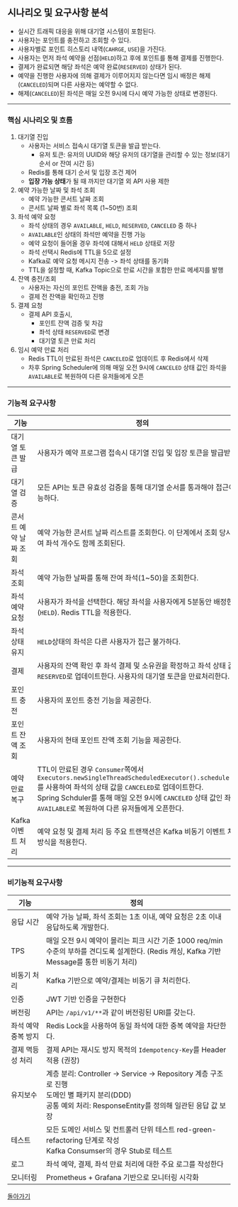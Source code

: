 ## 시나리오 및 요구사항 분석
- 실시간 트래픽 대응을 위해 대기열 시스템이 포함된다.
- 사용자는 포인트를 충전하고 조회할 수 있다.
- 사용자별로 포인트 히스토리 내역(```CAHRGE```, ```USE```)을 가진다.
- 사용자는 먼저 좌석 예약을 선점(```HELD```)하고 후에 포인트를 통해 결제를 진행한다.
- 결제가 완료되면 해당 좌석은 예약 완료(```RESERVED```) 상태가 된다.
- 예약을 진행한 사용자에 의해 결제가 이루어지지 않는다면 임시 배정은 해제(```CANCELED```)되며 다른 사용자는 예약할 수 없다.
- 해제(```CANCELED```)된 좌석은 매일 오전 9시에 다시 예약 가능한 상태로 변경된다. 

---
### 핵심 시나리오 및 흐름
1. 대기열 진입
   - 사용자는 서비스 접속시 대기열 토큰을 발급 받는다.
     - 유저 토큰: 유저의 UUID와 해당 유저의 대기열을 관리할 수 있는 정보(대기 순서 or 잔여 시간 등)
   - Redis를 통해 대기 순서 및 입장 조건 제어
   - **입장 가능 상태**가 될 때 까지만 대기열 외 API 사용 제한
2. 예약 가능한 날짜 및 좌석 조회
   - 예약 가능한 콘서트 날짜 조회
   - 콘서트 날짜 별로 좌석 목록 (1~50번) 조회
3. 좌석 예약 요청
   - 좌석 상태의 경우 ```AVAILABLE```, ```HELD```, ```RESERVED```, ```CANCELED``` 중 하나
   - ```AVAILABLE```인 상태의 좌석만 예약을 진행 가능
   - 예약 요청이 들어올 경우 좌석에 대해서  ```HELD``` 상태로 저장
   - 좌석 선택시 Redis에 TTL을 5으로 설정
   - Kafka로 예약 요청 메시지 전송 -> 좌석 상태를 동기화
   - TTL을 설정할 때, Kafka Topic으로 만료 시간을 포함한 만료 메세지를 발행 
4. 잔액 충전/조회
   - 사용자는 자신의 포인트 잔액을 충전, 조회 가능
   - 결제 전 잔액을 확인하고 진행
5. 결제 요청
   - 결제 API 호출시,
     - 포인트 잔액 검증 및 차감
     - 좌석 상태 ```RESERVED```로 변경
     - 대기열 토큰 만료 처리
6. 임시 예약 만료 처리
   - Redis TTL이 만료된 좌석은 ```CANCELED```로 업데이트 후 Redis에서 삭제
   - 차후 Spring Scheduler에 의해 매일 오전 9시에 ```CANCELED``` 상태 값인 좌석을 ```AVAILABLE```로 복원하여 다른 유저들에게 오픈

---
### 기능적 요구사항
| 기능           | 정의                                                                                                                                                                                                                                     |
|--------------|----------------------------------------------------------------------------------------------------------------------------------------------------------------------------------------------------------------------------------------|
| 대기열 토큰 발급    | 사용자가 예약 프로그램 접속시 대기열 진입 및 입장 토큰을 발급받는다.                                                                                                                                                                                                |
| 대기열 검증       | 모든 API는 토큰 유효성 검증을 통해 대기열 순서를 통과해야 접근이 가능하다.                                                                                                                                                                                           |
| 콘서트 예약 날짜 조회 | 예약 가능한 콘서트 날짜 리스트를 조회한다. 이 단계에서 조회 당시의 잔여 좌석 개수도 함께 조회된다.                                                                                                                                                                              |
| 좌석 조회        | 예약 가능한 날짜를 통해 잔여 좌석(1~50)을 조회한다.                                                                                                                                                                                                       |
| 좌석 예약 요청     | 사용자가 좌석을 선택한다. 해당 좌석을 사용자에게 5분동안 배정한다(```HELD```). Redis TTL을 적용한다.                                                                                                                                                                    |
| 좌석 상태 유지     | ```HELD```상태의 좌석은 다른 사용자가 접근 불가하다.                                                                                                                                                                                                     |
| 결제           | 사용자의 잔액 확인 후 좌석 결제 및 소유권을 확정하고 좌석 상태 값을 ```RESERVED```로 업데이트한다. 사용자의 대기열 토큰을 만료처리한다.                                                                                                                                                   |
| 포인트 충전       | 사용자의 포인트 충전 기능을 제공한다.                                                                                                                                                                                                                  |
| 포인트 잔액 조회    | 사용자의 현태 포인트 잔액 조회 기능을 제공한다.                                                                                                                                                                                                            |
| 예약 만료 복구     | TTL이 만료된 경우 ```Consumer```쪽에서 ```Executors.newSingleThreadScheduledExecutor().schedule(...)```를 사용하여 좌석의 상태 값을 ```CANCELED```로 업데이트한다.<br/>Spring Schduler를 통해 매일 오전 9시에 ```CANCELED``` 상태 값인 좌석을 ```AVAILABLE```로 복원하여 다른 유저들에게 오픈한다. |
| Kafka 이벤트 처리 | 예약 요청 및 결제 처리 등 주요 트랜잭션은 Kafka 비동기 이벤트 처리 방식을 적용한다.                                                                                                                                                                                    |

---
### 비기능적 요구사항
| 기능          | 정의                                                                                                                                   |
|-------------|--------------------------------------------------------------------------------------------------------------------------------------|
| 응답 시간       | 예약 가능 날짜, 좌석 조회는 1초 이내, 예약 요청은 2초 이내 응답하도록 개발한다.                                                                                     |
| TPS         | 매일 오전 9시 예약이 몰리는 피크 시간 기준 1000 req/min 수준의 부하를 견디도록 설계한다. (Redis 캐싱, Kafka 기반 Message를 통한 비동기 처리)                                    |
| 비동기 처리      | Kafka 기반으로 예약/결제는 비동기 큐 처리한다.                                                                                                        |
| 인증          | JWT 기반 인증을 구현한다                                                                                                                      |
| 버전링         | API는 ```/api/v1/**```과 같이 버전링된 URI를 갖는다.                                                                                             |
| 좌석 예약 중복 방지 | Redis Lock을 사용하여 동일 좌석에 대한 중복 예약을 차단한다.                                                                                              |
| 결제 멱등성 처리   | 결제 API는 재시도 방지 목적의 ```Idempotency-Key```를 Header 적용 (권장)                                                                             |
| 유지보수        | 계층 분리: Controller -> Service -> Repository 계층 구조로 진행<br/>도메인 별 패키지 분리(DDD)<br/>공통 예외 처리: ResponseEntity<ResponseDto>를 정의해 일관된 응답 값 보장 |
| 테스트         | 모든 도메인 서비스 및 컨트롤러 단위 테스트 red-green-refactoring 단계로 작성<br/>Kafka Consumser의 경우 Stub로 테스트                                              |
| 로그          | 좌석 예약, 결제, 좌석 만료 처리에 대한 주요 로그를 작성한다                                                                                                  |
| 모니터링        | Prometheus + Grafana 기반으로 모니터링 시각화                                                                                                   |

[돌아가기](../README.md)